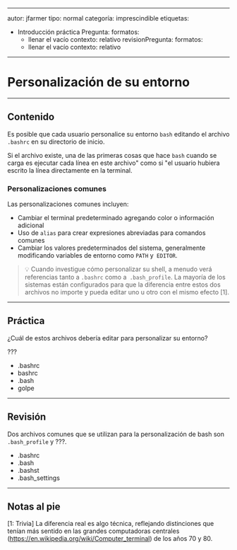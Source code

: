 
---
 autor: jfarmer
 tipo: normal
 categoría: imprescindible
 etiquetas:
   - Introducción
 práctica Pregunta:
   formatos:
     - llenar el vacío
   contexto: relativo
 revisionPregunta:
   formatos:
     - llenar el vacío
   contexto: relativo
 ---

 # Personalización de su entorno


 ---

 ## Contenido

 Es posible que cada usuario personalice su entorno `bash` editando el archivo` .bashrc` en su directorio de inicio.

 Si el archivo existe, una de las primeras cosas que hace `bash` cuando se carga es ejecutar cada línea en este archivo" como si "el usuario hubiera escrito la línea directamente en la terminal.

 ### Personalizaciones comunes

 Las personalizaciones comunes incluyen:

 - Cambiar el terminal predeterminado agregando color o información adicional
 - Uso de `alias` para crear expresiones abreviadas para comandos comunes
 - Cambiar los valores predeterminados del sistema, generalmente modificando variables de entorno como `PATH` y` EDITOR`.

 > 💡 Cuando investigue cómo personalizar su shell, a menudo verá referencias tanto a `.bashrc` como a` .bash_profile`.  La mayoría de los sistemas están configurados para que la diferencia entre estos dos archivos no importe y pueda editar uno u otro con el mismo efecto [1].


 ---

 ## Práctica

 ¿Cuál de estos archivos debería editar para personalizar su entorno?

 ???

 - .bashrc
 - bashrc
 - .bash
 - golpe


 ---

 ## Revisión

 Dos archivos comunes que se utilizan para la personalización de bash son `.bash_profile` y ???.

 - .bashrc
 - .bash
 - .bashst
 - .bash_settings


 ---

 ## Notas al pie

 [1: Trivia]
 La diferencia real es algo técnica, reflejando distinciones que tenían más sentido en las grandes computadoras centrales (https://en.wikipedia.org/wiki/Computer_terminal) de los años 70 y 80.
